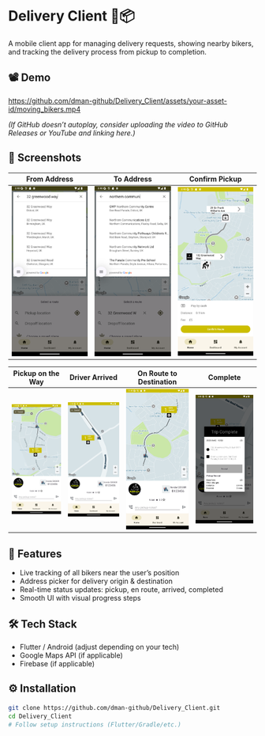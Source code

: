 # Delivery Client 🚴📦

A mobile client app for managing delivery requests, showing nearby bikers, and tracking the delivery process from pickup to completion.

## 📽 Demo

https://github.com/dman-github/Delivery_Client/assets/your-asset-id/moving_bikers.mp4  

*(If GitHub doesn’t autoplay, consider uploading the video to GitHub Releases or YouTube and linking here.)*

## 📸 Screenshots

| From Address | To Address | Confirm Pickup |
|--------------|------------|----------------|
| ![From Address](assets/screens/1_from_address_picker.png) | ![To Address](assets/screens/2_to_address_picker.png) | ![Confirm Pickup](assets/screens/3_from_and_to_pickup.png) |

| Pickup on the Way | Driver Arrived | On Route to Destination | Complete |
|-------------------|----------------|--------------------------|----------|
| ![Pickup](assets/screens/4_pickup_on_the_way.png) | ![Driver Arrived](assets/screens/5_driver_arrived.png) | ![On Route](assets/screens/6_on_route_to_des.png) | ![Complete](assets/screens/7_complete.png) |

## 🚀 Features
- Live tracking of all bikers near the user’s position  
- Address picker for delivery origin & destination  
- Real-time status updates: pickup, en route, arrived, completed  
- Smooth UI with visual progress steps  

## 🛠 Tech Stack
- Flutter / Android (adjust depending on your tech)
- Google Maps API (if applicable)
- Firebase (if applicable)

## ⚙️ Installation
```bash
git clone https://github.com/dman-github/Delivery_Client.git
cd Delivery_Client
# Follow setup instructions (Flutter/Gradle/etc.)
